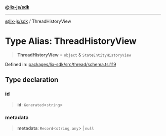 [**@lix-js/sdk**](../README.md)

***

[@lix-js/sdk](../README.md) / ThreadHistoryView

# Type Alias: ThreadHistoryView

> **ThreadHistoryView** = `object` & `StateEntityHistoryView`

Defined in: [packages/lix-sdk/src/thread/schema.ts:119](https://github.com/opral/monorepo/blob/fb8153a2c5d4710eaaabf056fe653be88060a185/packages/lix-sdk/src/thread/schema.ts#L119)

## Type declaration

### id

> **id**: `Generated`\<`string`\>

### metadata

> **metadata**: `Record`\<`string`, `any`\> \| `null`
